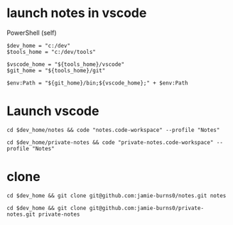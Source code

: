 # launch notes in vscode


PowerShell (self)
```
$dev_home = "c:/dev"
$tools_home = "c:/dev/tools"

$vscode_home = "${tools_home}/vscode"
$git_home = "${tools_home}/git"

$env:Path = "${git_home}/bin;${vscode_home};" + $env:Path
```


# Launch vscode

```
cd $dev_home/notes && code "notes.code-workspace" --profile "Notes"

cd $dev_home/private-notes && code "private-notes.code-workspace" --profile "Notes"
```


# clone

```
cd $dev_home && git clone git@github.com:jamie-burns0/notes.git notes

cd $dev_home && git clone git@github.com:jamie-burns0/private-notes.git private-notes
```
